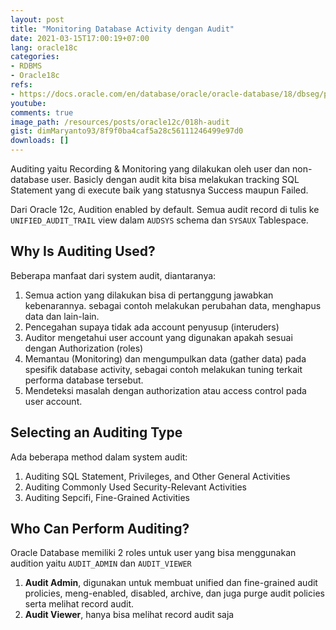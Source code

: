 ```yaml
---
layout: post
title: "Monitoring Database Activity dengan Audit"
date: 2021-03-15T17:00:19+07:00
lang: oracle18c
categories:
- RDBMS
- Oracle18c
refs: 
- https://docs.oracle.com/en/database/oracle/oracle-database/18/dbseg/part_6.html
youtube: 
comments: true
image_path: /resources/posts/oracle12c/018h-audit
gist: dimMaryanto93/8f9f0ba4caf5a28c56111246499e97d0
downloads: []
---
```


Auditing yaitu Recording & Monitoring yang dilakukan oleh user dan non-database user. Basicly dengan audit kita bisa melakukan tracking SQL Statement yang di execute baik yang statusnya Success maupun Failed.

Dari Oracle 12c, Audition enabled by default. Semua audit record di tulis ke `UNIFIED_AUDIT_TRAIL` view dalam `AUDSYS` schema dan `SYSAUX` Tablespace. 

## Why Is Auditing Used?

Beberapa manfaat dari system audit, diantaranya:

1. Semua action yang dilakukan bisa di pertanggung jawabkan kebenarannya. sebagai contoh melakukan perubahan data, menghapus data dan lain-lain.
2. Pencegahan supaya tidak ada account penyusup (interuders)
3. Auditor mengetahui user account yang digunakan apakah sesuai dengan Authorization (roles)
4. Memantau (Monitoring) dan mengumpulkan data (gather data) pada spesifik database activity, sebagai contoh melakukan tuning terkait performa database tersebut.
5. Mendeteksi masalah dengan authorization atau access control pada user account.

## Selecting an Auditing Type

Ada beberapa method dalam system audit:

1. Auditing SQL Statement, Privileges, and Other General Activities
2. Auditing Commonly Used Security-Relevant Activities
3. Auditing Sepcifi, Fine-Grained Activities

## Who Can Perform Auditing?

Oracle Database memiliki 2 roles untuk user yang bisa menggunakan audition yaitu `AUDIT_ADMIN` dan `AUDIT_VIEWER`

1. **Audit Admin**, digunakan untuk membuat unified dan fine-grained audit prolicies, meng-enabled, disabled, archive, dan juga purge audit policies serta melihat record audit.
2. **Audit Viewer**, hanya bisa melihat record audit saja